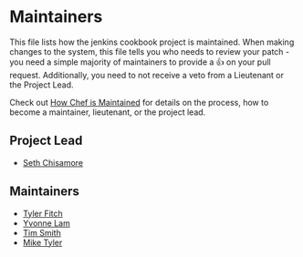 <!-- This is a generated file. Please do not edit directly -->

# Maintainers

This file lists how the jenkins cookbook project is maintained. When making changes
to the system, this file tells you who needs to review your patch - you need a
simple majority of maintainers to provide a :+1: on your pull request. Additionally,
you need to not receive a veto from a Lieutenant or the Project Lead.

Check out
[How Chef is Maintained](https://github.com/chef/chef-rfc/blob/master/rfc030-maintenance-policy.md#how-the-project-is-maintained)
for details on the process, how to become a maintainer, lieutenant, or the
project lead.

## Project Lead

* [Seth Chisamore](https://github.com/schisamo)

## Maintainers

* [Tyler Fitch](http://github.com/tfitch)
* [Yvonne Lam](http://github.com/yzl)
* [Tim Smith](https://github.com/tas50)
* [Mike Tyler](https://github.com/mtyler)
